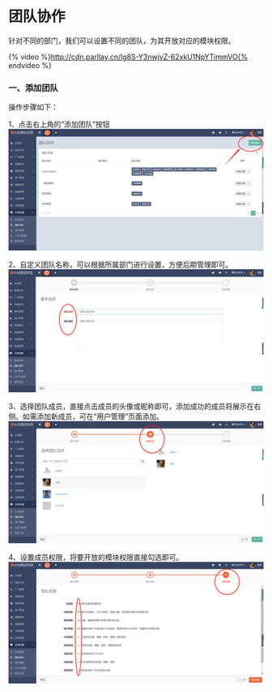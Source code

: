 # 团队协作

针对不同的部门，我们可以设置不同的团队，为其开放对应的模块权限。  

{% video %}http://cdn.parllay.cn/lg8S-Y3nwjvZ-62xkU1NpYTimmVO{% endvideo %}

### 一、添加团队

操作步骤如下：

1、点击右上角的“添加团队”按钮  
![](/assets/1516600096%281%29.png)

2、自定义团队名称，可以根据所属部门进行设置，方便后期管理即可。  
![](/assets/1516600195%281%29.png)

3、选择团队成员，直接点击成员的头像或昵称即可，添加成功的成员将展示在右侧。如需添加新成员，可在“用户管理”页面添加。  
![](/assets/1516600273%281%29.png)

4、设置成员权限，将要开放的模块权限直接勾选即可。  
![](/assets/1516600418%281%29.png)

